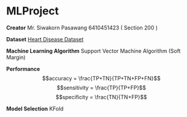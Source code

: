 # MLProject

**Creator** Mr. Siwakorn Pasawang 6410451423 ( Section 200 )

**Dataset** [Heart Disease Dataset](https://www.kaggle.com/datasets/johnsmith88/heart-disease-dataset)

**Machine Learning Algorithm** Support Vector Machine Algorithm (Soft Margin)

**Performance**  
$$accuracy = \frac{TP+TN}{TP+TN+FP+FN}$$
$$sensitivity = \frac{TP}{TP+FP}$$
$$specificity = \frac{TN}{TN+FP}$$

**Model Selection** KFold